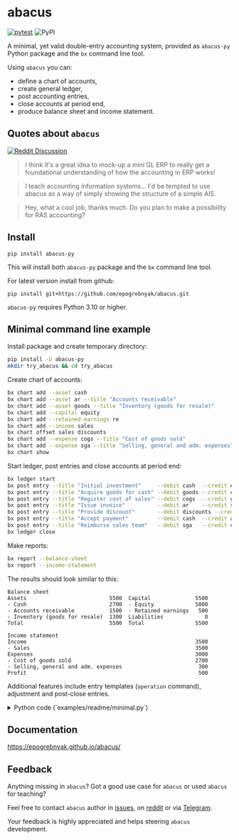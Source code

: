 # abacus

[![pytest](https://github.com/epogrebnyak/abacus/actions/workflows/.pytest.yml/badge.svg)](https://github.com/epogrebnyak/abacus/actions/workflows/.pytest.yml)
![PyPI](https://img.shields.io/pypi/v/abacus-py?color=blue)

A minimal, yet valid double-entry accounting system, provided as `abacus-py` Python package and the `bx` command line tool.

Using `abacus` you can:

- define a chart of accounts,
- create general ledger,
- post accounting entries,
- close accounts at period end,
- produce balance sheet and income statement.

## Quotes about `abacus`

[![Reddit Discussion](https://img.shields.io/badge/Reddit-%23FF4500.svg?style=for-the-badge&logo=Reddit&logoColor=white)](https://www.reddit.com/r/Accounting/comments/136rrit/wrote_an_accounting_demo_in_python/)

> I think it's a great idea to mock-up a mini GL ERP to really get a foundational understanding of how the accounting in ERP works!

> I teach accounting information systems... I'd be tempted to use abacus as a way of simply showing the structure of a simple AIS.

> Hey, what a cool job, thanks much. Do you plan to make a possibility for RAS accounting?

## Install

```
pip install abacus-py
```

This will install both `abacus-py` package and the `bx` command line tool.

For latest version install from github:

```
pip install git+https://github.com/epogrebnyak/abacus.git
```

`abacus-py` requires Python 3.10 or higher.

## Minimal command line example

Install package and create temporary directory:

```bash
pip install -U abacus-py
mkdir try_abacus && cd try_abacus
```
Create chart of accounts:

```bash
bx chart add --asset cash
bx chart add --asset ar --title "Accounts receivable"
bx chart add --asset goods --title "Inventory (goods for resale)"
bx chart add --capital equity
bx chart add --retained-earnings re
bx chart add --income sales
bx chart offset sales discounts
bx chart add --expense cogs --title "Cost of goods sold"
bx chart add --expense sga --title "Selling, general and adm. expenses"
bx chart show
```

Start ledger, post entries and close accounts at period end:

```bash
bx ledger start
bx post entry --title "Initial investment"     --debit cash  --credit equity --amount 5000
bx post entry --title "Acquire goods for cash" --debit goods --credit cash   --amount 4000
bx post entry --title "Register cost of sales" --debit cogs  --credit goods  --amount 2700
bx post entry --title "Issue invoice"          --debit ar    --credit sales  --amount 3900
bx post entry --title "Provide discount"       --debit discounts --credit ar --amount  400
bx post entry --title "Accept payment"         --debit cash  --credit ar     --amount 2000
bx post entry --title "Reimburse sales team"   --debit sga   --credit cash   --amount  300
bx ledger close
```

Make reports:

```bash
bx report --balance-sheet
bx report --income-statement
```

The results should look similar to this:

```
Balance sheet
Assets                          5500  Capital              5500
- Cash                          2700  - Equity             5000
- Accounts receivable           1500  - Retained earnings   500
- Inventory (goods for resale)  1300  Liabilities             0
Total                           5500  Total                5500

Income statement
Income                                                     3500
- Sales                                                    3500
Expenses                                                   3000
- Cost of goods sold                                       2700
- Selling, general and adm. expenses                        300
Profit                                                      500
```

Additional features include entry templates (`operation` command), adjustment
and post-close entries.

<details>
    <summary>Python code (`examples/readme/minimal.py`)
    </summary>

```python
from abacus import BalanceSheet, Chart, IncomeStatement, PlainTextViewer, RichViewer

chart = (
    Chart(
        assets=["cash", "ar", "goods"],
        expenses=["cogs", "sga"],
        equity=["equity", "re"],
        income=["sales"],
    )
    .set_retained_earnings("re")
    .offset("sales", "discounts")
    .set_name("cogs", "Cost of goods sold")
    .set_name("sga", "Selling, general and adm.expenses")
    .set_name("goods", "Inventory (goods for sale)")
    .set_name("ar", "Accounts receivable")
)

book = (
    chart.book()
    .post(debit="cash", credit="equity", amount=1000)
    .post(debit="goods", credit="cash", amount=800)
    .post(debit="ar", credit="sales", amount=465)
    .post(debit="discounts", credit="ar", amount=65)
    .post(debit="cogs", credit="goods", amount=200)
    .post(debit="sga", credit="cash", amount=100)
    .post(debit="cash", credit="ar", amount=360)
    .close()
)

income_statement = book.income_statement()
balance_sheet = book.balance_sheet()
tv = PlainTextViewer(rename_dict=chart.names)
tv.print(balance_sheet)
tv.print(income_statement)

rv = RichViewer(rename_dict=chart.names, width=80)
rv.print(balance_sheet)
rv.print(income_statement)

print(income_statement)
assert income_statement == IncomeStatement(
    income={"sales": 400}, expenses={"cogs": 200, "sga": 100}
)
print(balance_sheet)
assert balance_sheet == BalanceSheet(
    assets={"cash": 460, "ar": 40, "goods": 600},
    capital={"equity": 1000, "re": 100},
    liabilities={},
)

# Create next period
end_balances = book.nonzero_balances()
print(end_balances)
next_book = chart.book(starting_balances=end_balances)
```

</details>

## Documentation

<https://epogrebnyak.github.io/abacus/>

## Feedback

Anything missing in `abacus`?
Got a good use case for `abacus` or used `abacus` for teaching?

Feel free to contact `abacus` author
in [issues](https://github.com/epogrebnyak/abacus/issues),
on [reddit](https://www.reddit.com/user/iamevpo)
or via [Telegram](https://t.me/epoepo).

Your feedback is highly appreciated and helps steering `abacus` development.
